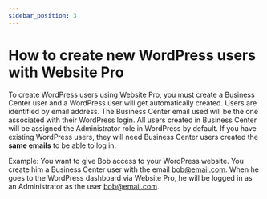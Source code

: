 ```yaml
---
sidebar_position: 3
---
```


# How to create new WordPress users with Website Pro 
To create WordPress users using Website Pro, you must create a Business Center user and a WordPress user will get automatically created. Users are identified by email address. The Business Center email used will be the one associated with their WordPress login. All users created in Business Center will be assigned the Administrator role in WordPress by default. If you have existing WordPress users, they will need Business Center users created the **same emails** to be able to log in.

Example: You want to give Bob access to your WordPress website. You create him a Business Center user with the email bob@email.com. When he goes to the WordPress dashboard via Website Pro, he will be logged in as an Administrator as the user bob@email.com.